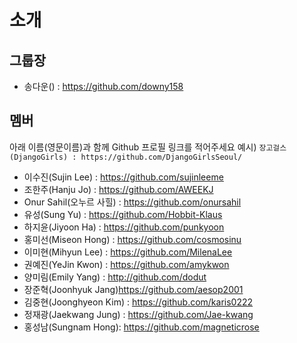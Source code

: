 # 소개

## 그룹장
* 송다운() : https://github.com/downy158

## 멤버
아래 이름(영문이름)과 함께 Github 프로필 링크를 적어주세요
예시) `장고걸스(DjangoGirls) : https://github.com/DjangoGirlsSeoul/`

* 이수진(Sujin Lee) : https://github.com/sujinleeme
* 조한주(Hanju Jo) : https://github.com/AWEEKJ
* Onur Sahil(오누르 사힐) : https://github.com/onursahil
* 유성(Sung Yu) : https://github.com/Hobbit-Klaus
* 하지윤(Jiyoon Ha) : https://github.com/punkyoon
* 홍미선(Miseon Hong) : https://github.com/cosmosinu
* 이미현(Mihyun Lee) : https://github.com/MilenaLee
* 권예진(YeJin Kwon) : https://github.com/amykwon
* 양미림(Emily Yang) : http://github.com/dodut
* 장준혁(Joonhyuk Jang)https://github.com/aesop2001
* 김중현(Joonghyeon Kim) : https://github.com/karis0222
* 정재광(Jaekwang Jung) : https://github.com/Jae-kwang
* 홍성남(Sungnam Hong): https://github.com/magneticrose
